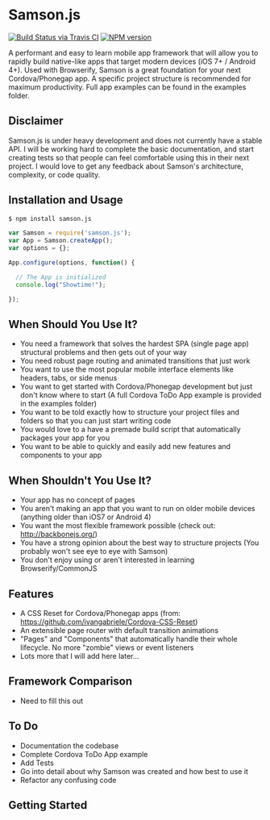 # Samson.js

[![Build Status via Travis CI](https://travis-ci.org/SamDelgado/samson.js.svg?branch=master)](https://travis-ci.org/SamDelgado/samson.js)
[![NPM version](http://img.shields.io/npm/v/samson.js.svg)](https://www.npmjs.org/package/samson.js)

A performant and easy to learn mobile app framework that will allow you to rapidly build native-like apps that target modern devices (iOS 7+ / Android 4+). Used with Browserify, Samson is a great foundation for your next Cordova/Phonegap app. A specific project structure is recommended for maximum productivity. Full app examples can be found in the examples folder.

## Disclaimer

Samson.js is under heavy development and does not currently have a stable API. I will be working hard to complete the basic documentation, and start creating tests so that people can feel comfortable using this in their next project. I would love to get any feedback about Samson's architecture, complexity, or code quality.

## Installation and Usage

```bash
$ npm install samson.js
```

```js
var Samson = require('samson.js');
var App = Samson.createApp();
var options = {};

App.configure(options, function() {

  // The App is initialized
  console.log("Showtime!");

});
```
## When Should You Use It?

  * You need a framework that solves the hardest SPA (single page app) structural problems and then gets out of your way
  * You need robust page routing and animated transitions that just work
  * You want to use the most popular mobile interface elements like headers, tabs, or side menus
  * You want to get started with Cordova/Phonegap development but just don't know where to start (A full Cordova ToDo App example is provided in the examples folder)
  * You want to be told exactly how to structure your project files and folders so that you can just start writing code
  * You would love to a have a premade build script that automatically packages your app for you
  * You want to be able to quickly and easily add new features and components to your app

## When Shouldn't You Use It?

  * Your app has no concept of pages
  * You aren't making an app that you want to run on older mobile devices (anything older than iOS7 or Android 4)
  * You want the most flexible framework possible (check out: http://backbonejs.org/)
  * You have a strong opinion about the best way to structure projects (You probably won't see eye to eye with Samson)
  * You don't enjoy using or aren't interested in learning Browserify/CommonJS

## Features

  * A CSS Reset for Cordova/Phonegap apps (from: https://github.com/ivangabriele/Cordova-CSS-Reset)
  * An extensible page router with default transition animations
  * "Pages" and "Components" that automatically handle their whole lifecycle. No more "zombie" views or event listeners
  * Lots more that I will add here later...

## Framework Comparison

  * Need to fill this out

## To Do

  * Documentation the codebase
  * Complete Cordova ToDo App example
  * Add Tests
  * Go into detail about why Samson was created and how best to use it
  * Refactor any confusing code

## Getting Started


